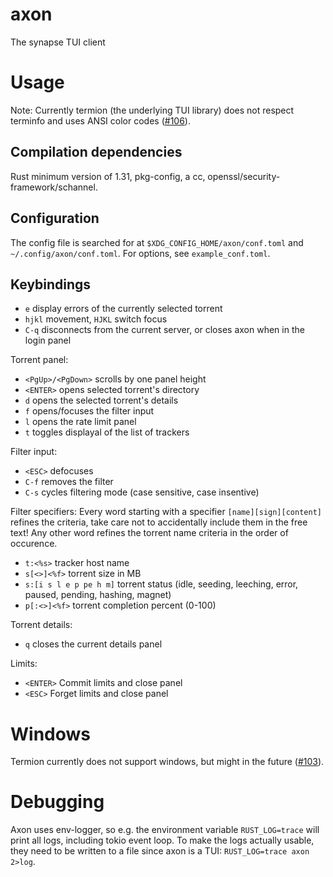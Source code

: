 # axon
The synapse TUI client

# Usage
Note: Currently termion (the underlying TUI library) does not respect terminfo and uses ANSI color codes ([#106](https://github.com/ticki/termion/issues/106)).

## Compilation dependencies
Rust minimum version of 1.31, pkg-config, a cc, openssl/security-framework/schannel.

## Configuration
The config file is searched for at `$XDG_CONFIG_HOME/axon/conf.toml` and `~/.config/axon/conf.toml`.
For options, see `example_conf.toml`.

## Keybindings
- `e` display errors of the currently selected torrent
- `hjkl` movement, `HJKL` switch focus
- `C-q` disconnects from the current server, or closes axon when in the login panel

Torrent panel:
- `<PgUp>/<PgDown>` scrolls by one panel height
- `<ENTER>` opens selected torrent's directory
- `d` opens the selected torrent's details
- `f` opens/focuses the filter input
- `l` opens the rate limit panel
- `t` toggles displayal of the list of trackers

Filter input:
- `<ESC>` defocuses
- `C-f` removes the filter
- `C-s` cycles filtering mode (case sensitive, case insentive)

Filter specifiers:
Every word starting with a specifier `[name][sign][content]` refines the criteria, take care not to accidentally include them in the free text! Any other word refines the torrent name criteria in the order of occurence.
- `t:<%s>` tracker host name
- `s[<>]<%f>` torrent size in MB
- `s:[i s l e p pe h m]` torrent status (idle, seeding, leeching, error, paused, pending, hashing, magnet)
- `p[:<>]<%f>` torrent completion percent (0-100)

Torrent details:
- `q` closes the current details panel

Limits:
- `<ENTER>` Commit limits and close panel
- `<ESC>` Forget limits and close panel

# Windows
Termion currently does not support windows, but might in the future ([#103](https://github.com/ticki/termion/issues/103)).

# Debugging
Axon uses env-logger, so e.g. the environment variable `RUST_LOG=trace` will print all logs, including tokio event loop.
To make the logs actually usable, they need to be written to a file since axon is a TUI: `RUST_LOG=trace axon 2>log`.
